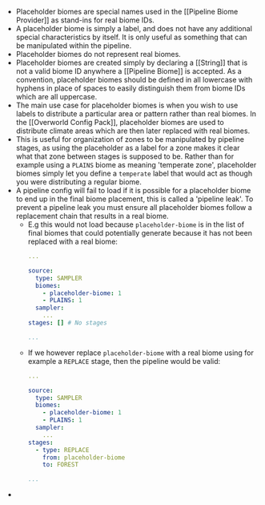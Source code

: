 - Placeholder biomes are special names used in the [[Pipeline Biome Provider]] as stand-ins for real biome IDs.
- A placeholder biome is simply a label, and does not have any additional special characteristics by itself. It is only useful as something that can be manipulated within the pipeline.
- Placeholder biomes do not represent real biomes.
- Placeholder biomes are created simply by declaring a [[String]] that is not a valid biome ID anywhere a [[Pipeline Biome]] is accepted. As a convention, placeholder biomes should be defined in all lowercase with hyphens in place of spaces to easily distinguish them from biome IDs which are all uppercase.
- The main use case for placeholder biomes is when you wish to use labels to distribute a particular area or pattern rather than real biomes. In the [[Overworld Config Pack]], placeholder biomes are used to distribute climate areas which are then later replaced with real biomes.
- This is useful for organization of zones to be manipulated by pipeline stages, as using the placeholder as a label for a zone makes it clear what that zone between stages is supposed to be. Rather than for example using a `PLAINS` biome as meaning 'temperate zone', placeholder biomes simply let you define a `temperate` label that would act as though you were distributing a regular biome.
- A pipeline config will fail to load if it is possible for a placeholder biome to end up in the final biome placement, this is called a 'pipeline leak'.  To prevent a pipeline leak you must ensure all placeholder biomes follow a replacement chain that results in a real biome.
	- E.g this would not load because `placeholder-biome` is in the list of final biomes that could potentially generate because it has not been replaced with a real biome:
	  ```yaml
	  ... 
	  
	  source:
	    type: SAMPLER
	    biomes:
	      - placeholder-biome: 1
	      - PLAINS: 1
	    sampler:
	      ...
	  stages: [] # No stages
	  
	  ...
	  ```
	- If we however replace `placeholder-biome` with a real biome using for example a `REPLACE` stage, then the pipeline would be valid:
	  ```yaml
	  ... 
	  
	  source:
	    type: SAMPLER
	    biomes:
	      - placeholder-biome: 1
	      - PLAINS: 1
	    sampler:
	      ...
	  stages:
	    - type: REPLACE
	      from: placeholder-biome
	      to: FOREST
	  
	  ...
	  ```
-